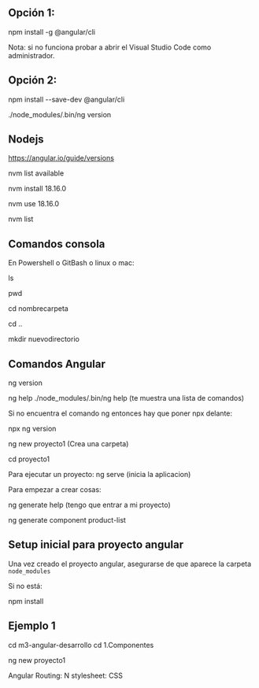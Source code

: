 
## Opción 1:

npm install -g @angular/cli

Nota: si no funciona probar a abrir el Visual Studio Code como administrador.


## Opción 2:

npm install --save-dev @angular/cli

./node_modules/.bin/ng version



## Nodejs

https://angular.io/guide/versions

nvm list available

nvm install 18.16.0

nvm use 18.16.0

nvm list


## Comandos consola

En Powershell o GitBash o linux o mac:

ls

pwd

cd nombrecarpeta

cd ..

mkdir nuevodirectorio

## Comandos Angular

ng version

ng help
./node_modules/.bin/ng help  (te muestra una lista de comandos)

Si no encuentra el comando ng entonces hay que poner npx delante:

npx ng version

ng new proyecto1 (Crea una carpeta)

cd proyecto1

Para ejecutar un proyecto:
ng serve  (inicia la aplicacion)

Para empezar a crear cosas:

ng generate help  (tengo que entrar a mi proyecto)

ng generate component product-list

## Setup inicial para proyecto angular

Una vez creado el proyecto angular, asegurarse de que aparece
la carpeta ``node_modules``

Si no está:

npm install


## Ejemplo 1

cd m3-angular-desarrollo
cd 1.Componentes

ng new proyecto1

Angular Routing: N
stylesheet: CSS